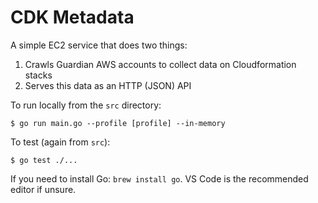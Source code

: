 # CDK Metadata

A simple EC2 service that does two things:

1. Crawls Guardian AWS accounts to collect data on Cloudformation stacks
2. Serves this data as an HTTP (JSON) API

To run locally from the `src` directory:

    $ go run main.go --profile [profile] --in-memory

To test (again from `src`):

    $ go test ./...

If you need to install Go: `brew install go`. VS Code is the recommended editor
if unsure.
